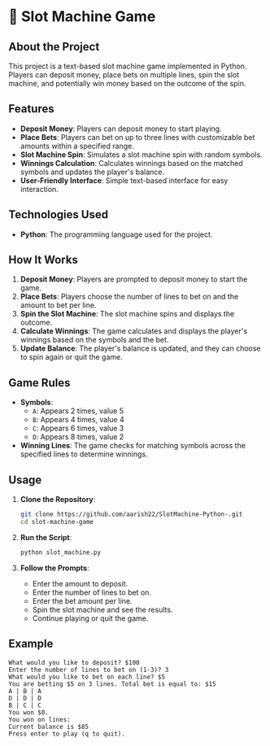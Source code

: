 # 🎰 Slot Machine Game

## About the Project

This project is a text-based slot machine game implemented in Python. Players can deposit money, place bets on multiple lines, spin the slot machine, and potentially win money based on the outcome of the spin.

## Features

- **Deposit Money**: Players can deposit money to start playing.
- **Place Bets**: Players can bet on up to three lines with customizable bet amounts within a specified range.
- **Slot Machine Spin**: Simulates a slot machine spin with random symbols.
- **Winnings Calculation**: Calculates winnings based on the matched symbols and updates the player's balance.
- **User-Friendly Interface**: Simple text-based interface for easy interaction.

## Technologies Used

- **Python**: The programming language used for the project.

## How It Works

1. **Deposit Money**: Players are prompted to deposit money to start the game.
2. **Place Bets**: Players choose the number of lines to bet on and the amount to bet per line.
3. **Spin the Slot Machine**: The slot machine spins and displays the outcome.
4. **Calculate Winnings**: The game calculates and displays the player's winnings based on the symbols and the bet.
5. **Update Balance**: The player's balance is updated, and they can choose to spin again or quit the game.

## Game Rules

- **Symbols**:
  - `A`: Appears 2 times, value 5
  - `B`: Appears 4 times, value 4
  - `C`: Appears 6 times, value 3
  - `D`: Appears 8 times, value 2
- **Winning Lines**: The game checks for matching symbols across the specified lines to determine winnings.

## Usage

1. **Clone the Repository**:
    ```bash
    git clone https://github.com/aarish22/SlotMachine-Python-.git
    cd slot-machine-game
    ```

2. **Run the Script**:
    ```bash
    python slot_machine.py
    ```

3. **Follow the Prompts**:
    - Enter the amount to deposit.
    - Enter the number of lines to bet on.
    - Enter the bet amount per line.
    - Spin the slot machine and see the results.
    - Continue playing or quit the game.

## Example

```plaintext
What would you like to deposit? $100
Enter the number of lines to bet on (1-3)? 3
What would you like to bet on each line? $5
You are betting $5 on 3 lines. Total bet is equal to: $15
A | B | A
D | D | D
B | C | C
You won $0.
You won on lines:
Current balance is $85
Press enter to play (q to quit).
